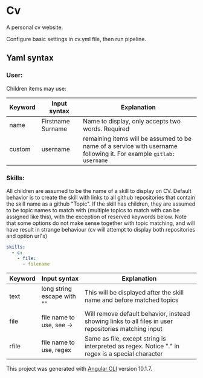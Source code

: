 # Cv

A personal cv website.

Configure basic settings in cv.yml file, then run pipeline.
## Yaml syntax

### User:
Children items may use:

| Keyword    | Input syntax              | Explanation                                                                                                       |
|------------|---------------------------|-------------------------------------------------------------------------------------------------------------------|
| name       | Firstname Surname         | Name to display, only accepts two words. Required                                                                 |
| custom     | username                  | remaining items will be assumed to be name of a service with username following it. For example `gitlab: username`|

### Skills:
All children are assumed to be the name of a skill to display on CV. Default behavior is to create the skill with links to all github repositories that contain the skill name as a github "Topic". If the skill has children, they are assumed to be topic names to match with (multiple topics to match with can be assigned like this), with the exception of reserved keywords below. Note that some options do not make sense together with topic matching, and will have result in strange behaviour (cv will attempt to display both repositories and option url's)
```yaml
skills:
  - c:
    - file:
      - filename
```

| Keyword    | Input syntax              | Explanation                                                                                                       |
|------------|---------------------------|-------------------------------------------------------------------------------------------------------------------|
| text       | long string escape with ""| This will be displayed after the skill name and before matched topics                                             |
| file       | file name to use, see ->  | Will remove default behavior, instead showing links to all files in user repositories matching input              |
| rfile      | file name to use, regex   | Same as file, except string is interpreted as regex. Notice "." in regex is a special character                   |

This project was generated with [Angular CLI](https://github.com/angular/angular-cli) version 10.1.7.
